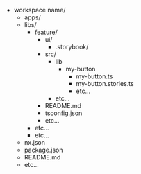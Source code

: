 - workspace name/
  - apps/
  - libs/
    - feature/
      - ui/
        - .storybook/
      - src/
        - lib
          - my-button
            - my-button.ts
            - my-button.stories.ts
            - etc...
        - etc...
      - README.md
      - tsconfig.json
      - etc...
    - etc...
    - etc...
  - nx.json
  - package.json
  - README.md
  - etc...

